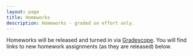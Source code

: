 ```yaml
---
layout: page
title: Homeworks
description: Homeworks - graded on effort only.
---
```


Homeworks will be released and turned in via [Gradescope](https://bruinlearn.ucla.edu/courses/140089/external_tools/408).  You will find links to new homework assignments (as they are released) below.
